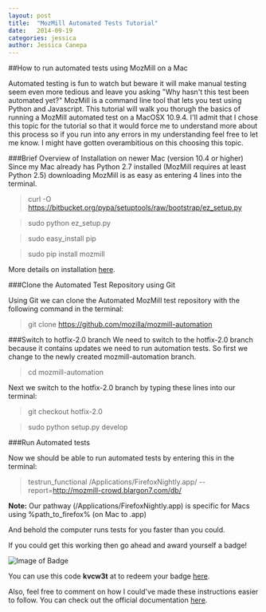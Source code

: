 ```yaml
---
layout: post
title:  "MozMill Automated Tests Tutorial" 
date:   2014-09-19
categories: jessica
author: Jessica Canepa
--- 
```

##How to run automated tests using MozMill on a Mac

Automated testing is fun to watch but beware it will make manual testing seem even more tedious and leave you asking "Why hasn't this test been automated yet?" MozMill is a command line tool that lets you test using Python and Javascript. This tutorial will walk you thorugh the basics of running a MozMill automated test on a MacOSX 10.9.4. I'll admit that I chose this topic for the tutorial so that it would force me to understand more about this process so if you run into any errors in my understanding feel free to let me know. I might have gotten overambitious on this choosing this topic. 

###Brief Overview of Installation on newer Mac (version 10.4 or higher)
 Since my Mac already has Python 2.7 installed (MozMill requires at least Python 2.5) downloading MozMill is as easy as entering 4 lines into the terminal. 

> curl -O https://bitbucket.org/pypa/setuptools/raw/bootstrap/ez_setup.py

> sudo python ez_setup.py

> sudo easy_install pip

> sudo pip install mozmill

More details on installation [here](https://developer.mozilla.org/en-US/docs/Mozilla/Projects/Mozmill#Installation).

###Clone the Automated Test Repository using Git

Using Git we can clone the Automated MozMill test repository with the following command in the terminal: 

>git clone https://github.com/mozilla/mozmill-automation 

###Switch to hotfix-2.0 branch 
We need to switch to the hotfix-2.0 branch because it contains updates we need to run automation tests. So first we change to the newly created mozmill-automation branch. 

> cd mozmill-automation

Next we switch to the hotfix-2.0 branch by typing these lines into our terminal: 

> git checkout hotfix-2.0

> sudo python setup.py develop 

###Run Automated tests 

Now we should be able to run automated tests by entering this in the terminal:  

>testrun_functional /Applications/FirefoxNightly.app/ --report=http://mozmill-crowd.blargon7.com/db/

**Note:**  Our pathway (/Applications/FirefoxNightly.app) is specific for Macs using %path_to_firefox% (on Mac to .app)

<!---Here's another prompt to run automated tests: 

>mozmill -t firefox/tests/functional/testPreferences/testRestoreHomepageToDefault.js -b /Applications/FirefoxNightly.app
-->

And behold the computer runs tests for you faster than you could. 

If you could get this working then go ahead and award yourself a badge! 

![Image of Badge](https://raw.githubusercontent.com/jmarlena/ascendproject/gh-pages/participants/portland/jessica/images/MozMillTestBadge.png) 

You can use this code **kvcw3t** at to redeem your badge [here](https://badges.mozilla.org/). 

Also, feel free to comment on how I could've made these instructions easier to follow. You can check out the official documentation [here](https://developer.mozilla.org/en-US/docs/Mozilla/QA/Mozmill_tests). 
